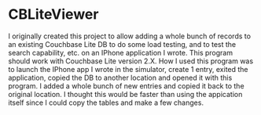 # CBLiteViewer
I originally created this project to allow adding a whole bunch of records to an existing Couchbase Lite DB to do some load testing, and to test the search capability, etc. on an IPhone application I wrote.  This program should work with Couchbase Lite version 2.X.  How I used this program was to launch the IPhone app I wrote in the simulator, create 1 entry, exited the application, copied the DB to another location and opened it with this program.  I added a whole bunch of new entries and copied it back to the original location.  I thought this would be faster than using the appication itself since I could copy the tables and make a few changes.
